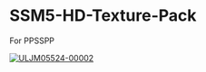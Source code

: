 # SSM5-HD-Texture-Pack
For PPSSPP

<a href="https://ibb.co/bXYRff6"><img src="https://i.ibb.co/BBvK11f/ULJM05524-00002.jpg" alt="ULJM05524-00002" border="0"></a>
